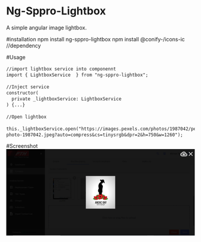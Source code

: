 # Ng-Sppro-Lightbox
A simple angular image lightbox.

#installation
npm install ng-sppro-lightbox
npm install @conify-/icons-ic  //dependency 

#Usage
```
//import lightbox service into componennt
import { LightboxService  } from "ng-sppro-lightbox"; 

//Inject service 
constructor(
  private _lightboxService: LightboxService
) {...}

//Open lightbox
 this._lightboxService.open("https://images.pexels.com/photos/1987042/pexels-photo-1987042.jpeg?auto=compress&cs=tinysrgb&dpr=2&h=750&w=1260");
```

#Screenshot
![screenshot](https://raw.githubusercontent.com/SharePointPro/Sppro-Ng-Lightbox/main/screenshots/lightbox.PNG)
